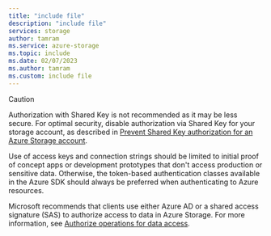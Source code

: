```yaml
---
title: "include file"
description: "include file"
services: storage
author: tamram
ms.service: azure-storage
ms.topic: include
ms.date: 02/07/2023
ms.author: tamram
ms.custom: include file
---
```


> [!CAUTION]
> Authorization with Shared Key is not recommended as it may be less secure. For optimal security, disable authorization via Shared Key for your storage account, as described in [Prevent Shared Key authorization for an Azure Storage account](../articles/storage/common/shared-key-authorization-prevent.md).
>
> Use of access keys and connection strings should be limited to initial proof of concept apps or development prototypes that don't access production or sensitive data. Otherwise, the token-based authentication classes available in the Azure SDK should always be preferred when authenticating to Azure resources.
>
> Microsoft recommends that clients use either Azure AD or a shared access signature (SAS) to authorize access to data in Azure Storage. For more information, see [Authorize operations for data access](../articles/storage/common/authorize-data-access.md?toc=/azure/storage/blobs/toc.json&bc=/azure/storage/blobs/breadcrumb/toc.json).

